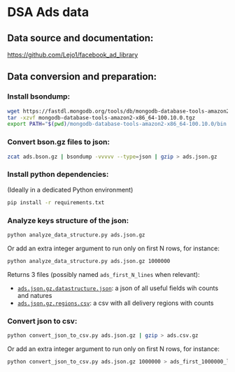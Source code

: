 # DSA Ads data

## Data source and documentation:

https://github.com/Lejo1/facebook_ad_library


## Data conversion and preparation:

### Install bsondump:

```bash
wget https://fastdl.mongodb.org/tools/db/mongodb-database-tools-amazon2-x86_64-100.10.0.tgz
tar -xzvf mongodb-database-tools-amazon2-x86_64-100.10.0.tgz
export PATH="$(pwd)/mongodb-database-tools-amazon2-x86_64-100.10.0/bin:$PATH"
```


### Convert bson.gz files to json:

```bash
zcat ads.bson.gz | bsondump -vvvvv --type=json | gzip > ads.json.gz
```

### Install python dependencies:

(Ideally in a dedicated Python environment)

```bash
pip install -r requirements.txt
```


### Analyze keys structure of the json:

```bash
python analyze_data_structure.py ads.json.gz
```

Or add an extra integer <N> argument to run only on first N rows, for instance:

```bash
python analyze_data_structure.py ads.json.gz 1000000
```

Returns 3 files (possibly named `ads_first_N_lines` when relevant):

- [`ads.json.gz.datastructure.json`](ads.json.gz.datastructure.json): a json of all useful fields wih counts and natures
- [`ads.json.gz.regions.csv`](ads.json.gz.regions.csv): a csv with all delivery regions with counts


### Convert json to csv:

```bash
python convert_json_to_csv.py ads.json.gz | gzip > ads.csv.gz
```

Or add an extra integer <N> argument to run only on first N rows, for instance:

```bash
python convert_json_to_csv.py ads.json.gz 1000000 > ads_first_1000000_lines.csv
```


